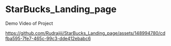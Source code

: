 # StarBucks_Landing_page
Demo Video of Project





https://github.com/Rudrajiii/StarBucks_Landing_page/assets/148994780/cdfba595-7fe7-465c-99c3-dde412ebabc6

